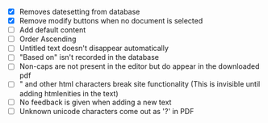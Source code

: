 - [x] Removes datesetting from database
- [x] Remove modify buttons when no document is selected
- [ ] Add default content
- [ ] Order Ascending
- [ ] Untitled text doesn't disappear automatically
- [ ] "Based on" isn't recorded in the database
- [ ] Non-caps are not present in the editor but do appear in the downloaded pdf
- [ ] " and other html characters break site functionality (This is invisible until adding htmlenities in the text)
- [ ] No feedback is given when adding a new text
- [ ] Unknown unicode characters come out as '?' in PDF